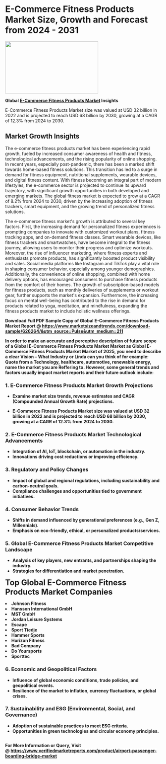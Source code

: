 <H1>E-Commerce Fitness Products Market Size, Growth and Forecast from 2024 - 2031</H1><img class="aligncenter size-medium wp-image-584254" src="https://thirdeyenews.in/wp-content/uploads/2024/09/Global-Market-Research-300x168.jpeg" alt="" width="300" height="168" /><p><strong>Global&nbsp;<a href="https://www.marketsizeandtrends.com/download-sample/626264/&amp;utm_source=Pulse&amp;utm_medium=211">E-Commerce Fitness Products Market</a> Insights</strong></p><p>E-Commerce Fitness Products Market size was valued at USD 32 billion in 2022 and is projected to reach USD 68 billion by 2030, growing at a CAGR of 12.3% from 2024 to 2030.</p><p><h2>Market Growth Insights</h2> <p>The e-commerce fitness products market has been experiencing rapid growth, fueled by increased consumer awareness of health and fitness, technological advancements, and the rising popularity of online shopping. In recent years, especially post-pandemic, there has been a marked shift towards home-based fitness solutions. This transition has led to a surge in demand for fitness equipment, nutritional supplements, wearable devices, and digital fitness content. With fitness becoming an integral part of modern lifestyles, the e-commerce sector is projected to continue its upward trajectory, with significant growth opportunities in both developed and emerging markets. The global fitness market is expected to grow at a CAGR of 8.2% from 2024 to 2030, driven by the increasing adoption of fitness trackers, smart equipment, and the growing trend of personalized fitness solutions.</p> <p><strong></strong></p> <p>The e-commerce fitness market's growth is attributed to several key factors. First, the increasing demand for personalized fitness experiences is prompting companies to innovate with customized workout plans, fitness tracking apps, and on-demand fitness classes. Smart wearable devices, like fitness trackers and smartwatches, have become integral to the fitness journey, allowing users to monitor their progress and optimize workouts. Moreover, the rise of influencer marketing, where fitness experts and enthusiasts promote products, has significantly boosted product visibility and sales. Social media platforms like Instagram and TikTok play a vital role in shaping consumer behavior, especially among younger demographics. Additionally, the convenience of online shopping, combined with home delivery options, has encouraged consumers to purchase fitness products from the comfort of their homes. The growth of subscription-based models for fitness products, such as monthly deliveries of supplements or workout gear, further supports the market's expansion. Furthermore, the increasing focus on mental well-being has contributed to the rise in demand for products related to yoga, meditation, and mindfulness, expanding the fitness products market to include holistic wellness offerings.</p> <p><strong></p><p><span class=""><strong>Download Full PDF Sample Copy of Global E-Commerce Fitness Products Market Report</strong> @ <a href="https://www.marketsizeandtrends.com/download-sample/626264/&amp;utm_source=Pulse&amp;utm_medium=211" target="_blank">https://www.marketsizeandtrends.com/download-sample/626264/&amp;utm_source=Pulse&amp;utm_medium=211</a></span></p><p>In order to make an accurate and perceptive description of future scope of a Global&nbsp;E-Commerce Fitness Products Market Market as Global&nbsp;E-Commerce Fitness Products Market Market of 2025, you need to describe a clear Vision &ndash; What Industry or Linda can you think of for example: Quote from a Technology, healthcare, automotive, renewable energy, name the market you are Reffering to. However, some general trends and factors usually impact market reports and their future outlook include:</p><h3>1.&nbsp;<strong>E-Commerce Fitness Products Market Growth Projections</strong></h3><ul><li>Examine market size trends, revenue estimates and CAGR (Compounded Annual Growth Rate) projections.</li><li><p>E-Commerce Fitness Products Market size was valued at USD 32 billion in 2022 and is projected to reach USD 68 billion by 2030, growing at a CAGR of 12.3% from 2024 to 2030.</p></li></ul><h3>2.&nbsp;<strong>E-Commerce Fitness Products Market Technological Advancements</strong></h3><ul><li>Integration of AI, IoT, blockchain, or automation in the industry.</li><li>Innovations driving cost reductions or improving efficiency.</li></ul><h3>3.&nbsp;<strong>Regulatory and Policy Changes</strong></h3><ul><li>Impact of global and regional regulations, including sustainability and carbon-neutral goals.</li><li>Compliance challenges and opportunities tied to government initiatives.</li></ul><h3>4.&nbsp;<strong>Consumer Behavior Trends</strong></h3><ul><li>Shifts in demand influenced by generational preferences (e.g., Gen Z, Millennials).</li><li>Emphasis on eco-friendly, ethical, or personalized products/services.</li></ul><h3>5.&nbsp;<strong>Global E-Commerce Fitness Products Market Competitive Landscape</strong></h3><ul><li>Analysis of key players, new entrants, and partnerships shaping the industry.</li><li>Strategies for differentiation and market penetration.</li></ul><p data-pm-slice="1 1 []"><span style="color: inherit; font-family: inherit; font-size: 25px;">Top Global E-Commerce Fitness Products Market Companies</span></p><div class="" data-test-id=""><p><li>Johnson Fitness</li><li> Hansson International GmbH</li><li> MST GmbH</li><li> Jordan Leisure Systems</li><li> Escape</li><li> Sport Tiedje</li><li> Hammer Sports</li><li> Horizon Fitness</li><li> Bad Company</li><li> Do Yoursports</li><li> Sporttec</li></p></div><h3>6.&nbsp;<strong>Economic and Geopolitical Factors</strong></h3><ul><li>Influence of global economic conditions, trade policies, and geopolitical events.</li><li>Resilience of the market to inflation, currency fluctuations, or global crises.</li></ul><h3>7.&nbsp;<strong>Sustainability and ESG (Environmental, Social, and Governance)</strong></h3><ul><li>Adoption of sustainable practices to meet ESG criteria.</li><li>Opportunities in green technologies and circular economy principles.</li></ul><h2><strong style="font-size: 14px;">For More Information or Query, Visit @&nbsp;</strong><a style="background-color: #ffffff; font-size: 14px;" href="https://www.marketsizeandtrends.com/report/e-commerce-fitness-products-market/" target="_blank">https://www.verifiedmarketreports.com/product/airport-passenger-boarding-bridge-market</a></h2>
